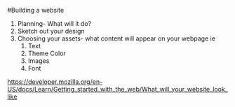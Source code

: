 #Building a website

1. Planning- What will it do?
2. Sketch out your design
3. Choosing your assets- what content will appear on your webpage ie
    1. Text
    2. Theme Color
    3. Images
    4. Font




https://developer.mozilla.org/en-US/docs/Learn/Getting_started_with_the_web/What_will_your_website_look_like